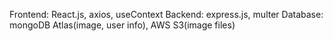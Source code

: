 


Frontend: React.js, axios, useContext
Backend: express.js, multer
Database: mongoDB Atlas(image, user info), AWS S3(image files)

